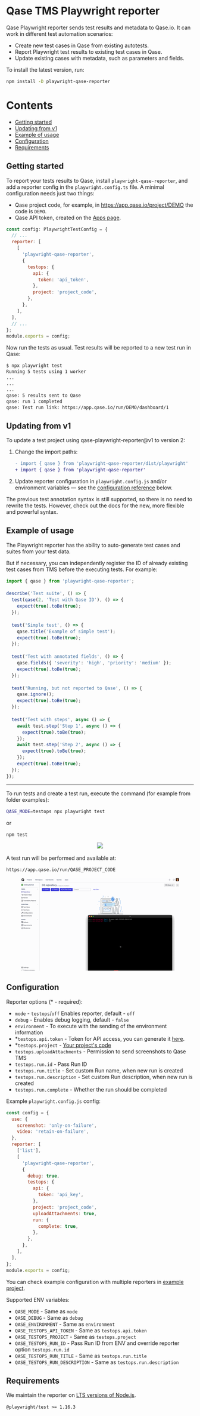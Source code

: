 # Qase TMS Playwright reporter

Qase Playwright reporter sends test results and metadata to Qase.io.
It can work in different test automation scenarios:

* Create new test cases in Qase from existing autotests.
* Report Playwright test results to existing test cases in Qase.
* Update existing cases with metadata, such as parameters and fields.

To install the latest version, run:

```sh
npm install -D playwright-qase-reporter
```

<!-- START doctoc generated TOC please keep comment here to allow auto update -->
<!-- DON'T EDIT THIS SECTION, INSTEAD RE-RUN doctoc TO UPDATE -->

# Contents

- [Getting started](#getting-started)
- [Updating from v1](#updating-from-v1)
- [Example of usage](#example-of-usage)
- [Configuration](#configuration)
- [Requirements](#requirements)

<!-- END doctoc generated TOC please keep comment here to allow auto update -->

## Getting started

To report your tests results to Qase, install `playwright-qase-reporter`,
and add a reporter config in the `playwright.config.ts` file.
A minimal configuration needs just two things:

* Qase project code, for example, in https://app.qase.io/project/DEMO the code is `DEMO`.
* Qase API token, created on the [Apps page](https://app.qase.io/apps?app=playwright-reporter).

```js
const config: PlaywrightTestConfig = {
  // ...  
  reporter: [
    [
      'playwright-qase-reporter',
      {
        testops: {
          api: {
            token: 'api_token',
          },
          project: 'project_code',
        },
      },
    ],
  ],
  // ...  
};
module.exports = config;
```

Now run the tests as usual.
Test results will be reported to a new test run in Qase:

```console
$ npx playwright test
Running 5 tests using 1 worker
...
...
...
qase: 5 results sent to Qase
qase: run 1 completed
qase: Test run link: https://app.qase.io/run/DEMO/dashboard/1
```

## Updating from v1

To update a test project using qase-playwright-reporter@v1 to version 2:

1.  Change the import paths:

    ```diff
    - import { qase } from 'playwright-qase-reporter/dist/playwright'
    + import { qase } from 'playwright-qase-reporter'
    ```

2.  Update reporter configuration in `playwright.config.js` and/or environment variables —
    see the [configuration reference](#configuration) below.

The previous test annotation syntax is still supported, so there is no need to rewrite the tests.
However, check out the docs for the new, more flexible and powerful syntax.

## Example of usage

The Playwright reporter has the ability to auto-generate test cases
and suites from your test data.

But if necessary, you can independently register the ID of already
existing test cases from TMS before the executing tests. For example:

```typescript
import { qase } from 'playwright-qase-reporter';

describe('Test suite', () => {
  test(qase(2, 'Test with Qase ID'), () => {
    expect(true).toBe(true);
  });
  
  test('Simple test', () => {
    qase.title('Example of simple test');
    expect(true).toBe(true);
  });

  test('Test with annotated fields', () => {
    qase.fields({ 'severity': 'high', 'priority': 'medium' });
    expect(true).toBe(true);
  });
  
  test('Running, but not reported to Qase', () => {
    qase.ignore();
    expect(true).toBe(true);
  });

  test('Test with steps', async () => {
    await test.step('Step 1', async () => {
      expect(true).toBe(true);
    });
    await test.step('Step 2', async () => {
      expect(true).toBe(true);
    });
    expect(true).toBe(true);
  });
});
```

---

To run tests and create a test run, execute the command (for example from folder examples):

```bash
QASE_MODE=testops npx playwright test
```

or

```bash
npm test
```

<p align="center">
  <img width="65%" src="./screenshots/screenshot.png">
</p>

A test run will be performed and available at:

```
https://app.qase.io/run/QASE_PROJECT_CODE
```

<p align="center">
  <img width="85%" src="./screenshots/test-run.gif">
</p>

## Configuration

Reporter options (\* - required):

- `mode` - `testops`/`off` Enables reporter, default - `off`
- `debug` - Enables debug logging, default - `false`
- `environment` - To execute with the sending of the environment information 
- *`testops.api.token` - Token for API access, you can generate it [here](https://developers.qase.io/#authentication).
- *`testops.project` - [Your project's code](https://help.qase.io/en/articles/9787250-how-do-i-find-my-project-code)
- `testops.uploadAttachments` - Permission to send screenshots to Qase TMS
- `testops.run.id` - Pass Run ID
- `testops.run.title` - Set custom Run name, when new run is created
- `testops.run.description` - Set custom Run description, when new run is created
- `testops.run.complete` - Whether the run should be completed

Example `playwright.config.js` config:

```js
const config = {
  use: {
    screenshot: 'only-on-failure',
    video: 'retain-on-failure',
  },
  reporter: [
    ['list'],
    [
      'playwright-qase-reporter',
      {
        debug: true,
        testops: {
          api: {
            token: 'api_key',
          },
          project: 'project_code',
          uploadAttachments: true,
          run: {
            complete: true,
          },
        },
      },
    ],
  ],
};
module.exports = config;
```

You can check example configuration with multiple reporters in [example project](../examples/playwright/playwright.config.js).

Supported ENV variables:

- `QASE_MODE` - Same as `mode`
- `QASE_DEBUG` - Same as `debug`
- `QASE_ENVIRONMENT` - Same as `environment` 
- `QASE_TESTOPS_API_TOKEN` - Same as `testops.api.token`
- `QASE_TESTOPS_PROJECT` - Same as `testops.project`
- `QASE_TESTOPS_RUN_ID` - Pass Run ID from ENV and override reporter option `testops.run.id`
- `QASE_TESTOPS_RUN_TITLE` - Same as `testops.run.title`
- `QASE_TESTOPS_RUN_DESCRIPTION` - Same as `testops.run.description`

## Requirements

We maintain the reporter on [LTS versions of Node.js](https://nodejs.org/en/about/releases/).

`@playwright/test >= 1.16.3`

<!-- references -->

[auth]: https://developers.qase.io/#authentication
